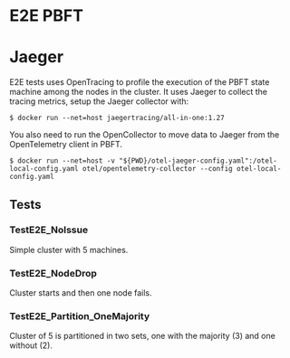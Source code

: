 
# E2E PBFT

# Jaeger

E2E tests uses OpenTracing to profile the execution of the PBFT state machine among the nodes in the cluster. It uses Jaeger to collect the tracing metrics, setup the Jaeger collector with:

```
$ docker run --net=host jaegertracing/all-in-one:1.27
```

You also need to run the OpenCollector to move data to Jaeger from the OpenTelemetry client in PBFT.

```
$ docker run --net=host -v "${PWD}/otel-jaeger-config.yaml":/otel-local-config.yaml otel/opentelemetry-collector --config otel-local-config.yaml
```

## Tests

### TestE2E_NoIssue

Simple cluster with 5 machines.

### TestE2E_NodeDrop

Cluster starts and then one node fails.

### TestE2E_Partition_OneMajority

Cluster of 5 is partitioned in two sets, one with the majority (3) and one without (2).
